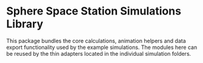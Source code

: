 # Sphere Space Station Simulations Library

This package bundles the core calculations, animation helpers and data export functionality used by the example simulations.  The modules here can be reused by the thin adapters located in the individual simulation folders.
